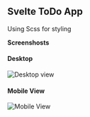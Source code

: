 ## Svelte ToDo App

Using Scss for styling

**Screenshosts**
#### Desktop
![Desktop view](https://lh3.googleusercontent.com/-WVR84udMM4NApCOB6mpZvjCLb7G_exCEv3PN68GXs4yTw4grhJQUvtUfAgA5h1AbqTVM6vUm_U1732bfDt-FfBMYBXHbAo5BsaMAHwDnerwouqcQ1FE3-NFdnMr1VXOH-FGciX-QGAQxocnEYCxrK_Fut58cyZuMD7HgHBYUio6ZyBY7qZPMrMGJoG1trrG08dXQ1DOPwnZHSVc9oDKW3vxAMZjx_2uIIby51YMKeKW7dl6strKD1lLqI95JuZH-SHXXaH567lueQ7472yeCSQVHZdKrLt3ChEx_J12kRWb6uRd6UzsHMNAjoPV-FkSSnXcRzsZnfnl5CPiK18KdH4RUhnSG3z4MPQCoL20VnsGeuiSXn4OKTPGarY2LyiIlSEw1DUP7utdMD8tDYJyAwPnWjxb3s0ImSoUowNjfWr4YP9ml6qjOV8WstthTkN_vC44abP8oytz-u0ZwdXKjW9P2HcTCChTMmBlgUQN-HSGOoEwhL_fw3snUCHBuf4CqsC_LXuMOprtyuvFEkipKlBUMEXsbhc3lkKz11GdEc4WTmHV8Rl1aO2Sb3aDZ7-AJUAMRh7PwR4-AODVQ6Spr3ftqAbfd4zuhUWyovMbBtaF1s3Za2uFDEQAZP2g5zCXoWFW4SIocdalm04fGru45wr-h_CPP2MyvKLrE8YYuoLKNPk_uIvUj8c70cdUFA=w465-h237-no)

 #### Mobile View
 ![Mobile View](https://lh3.googleusercontent.com/uRteFX-iDtp_Js8Jy92UEyioN5E3LuRYbprLLfkuEr7oyXc2t2xPMtUEQgBgUCuifnEAYFUWM96rXlwAg8KiWioSwHKRa3N3LcvvpgKRKXDYdnuLTa5ZTLqujcYtBms0ticrh8SGGr5rRhZTyGaGwGBfGmh1iV8RPIisSaowKD8E66GbnQpDQzztm6xViRJcxKS-IsHSFDGrgxroydb4QdkFe4b-TZfAoJU4-EJwuEJ6EbCffBshgKdfI99wofrYw-QMEby26z9nqdRj0f0SjQz_sDNyzarRNjl5qYaO2ilH4cBKvD6cFK8Q7v3QL5mtT9t3wGd81SpadyanO8EN8dCHFBjUjEcO2e8hAoD98SBFA1gEPNbAOH_0P-jLkoiODHwcS7-R7s6ToEUVAVM5MdXye07OlG-QuDAXq35EypiuQxiVP-nzKFgxMUXWgFcgrnwp6U8YzD4nDDfW_-xGTecqc9zrkMkAn3Cr9u7S2ntvAFeDy_tlo37V0rImzV1KyWhvcinSPWcuoJ30itrDlEFbF4NmtQFOOWoHUVdQtfclOF18YdiLMMQLDL_gKt4hVaPp5YGdVINIKTHwjJGj-saaleRdUZebI--jKJe4QU8_RbktSrMw-KXGsDfN_s_GbzHigdsWCy7kbse4qWCqJzJyS2FdSQWk7PGiz0k8HxvKoBPk0LPTB6S6BVyfYQ=w329-h574-no)

